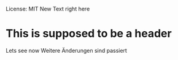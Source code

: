 License: MIT
New Text right here
# This is supposed to be a header
Lets see now
Weitere Änderungen
sind passiert
